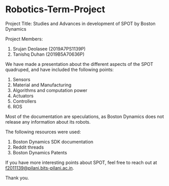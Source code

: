 # Robotics-Term-Project
Project Title: Studies and Advances in development of SPOT by Boston Dynamics

Project Members:
1) Srujan Deolasee (2019A7PS1139P)
2) Tanishq Duhan (2019B5A70636P)

We have made a presentation about the different aspects of the SPOT quadruped, and have included the following points:
1) Sensors 
2) Material and Manufacturing 
3) Algorithms and computation power
4) Actuators
5) Controllers
6) ROS

Most of the documentation are speculations, as Boston Dynamics does not release any information about its robots.

The following resources were used:
1) Boston Dynamics SDK documentation
2) Reddit threads
3) Boston Dynamics Patents

If you have more interesting points about SPOT, feel free to reach out at f2011139@pilani.bits-pilani.ac.in.

Thank you.
